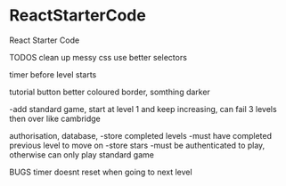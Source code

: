 # ReactStarterCode
React Starter Code



TODOS
clean up messy css use better selectors

timer before level starts

tutorial button
better coloured border, somthing darker


-add standard game, start at level 1 and keep increasing, can fail 3 levels then over like cambridge

authorisation, database,
-store completed levels
-must have completed previous level to move on
-store stars
-must be authenticated to play, otherwise can only play standard game



BUGS
timer doesnt reset when going to next level